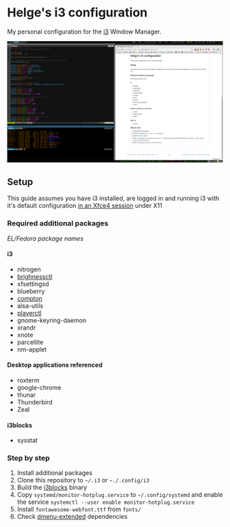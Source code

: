 # Helge's i3 configuration

My personal configuration for the [i3](https://i3wm.org/) Window Manager.

![Desktop](desktop.png)

## Setup

This guide assumes you have i3 installed, are logged in and running i3 with it's 
default configuration [in an Xfce4 session](https://feeblenerd.blogspot.com/2015/11/pretty-i3-with-xfce.html) under X11

### Required additional packages
*EL/Fedora package names*

#### i3
- nitrogen
- [brighnessctl](http://rpmfind.net/linux/fedora/linux/releases/28/Everything/x86_64/os/Packages/b/brightnessctl-0.3-2.fc28.x86_64.rpm)
- xfsettingsd
- blueberry
- [compton](https://copr.fedorainfracloud.org/coprs/mrbloups/compton/)
- alsa-utils
- [playerctl](https://github.com/acrisci/playerctl)
- gnome-keyring-daemon
- xrandr
- xnote
- parcellite
- nm-applet

#### Desktop applications referenced
- roxterm
- google-chrome
- thunar
- Thunderbird
- Zeal


#### i3blocks
- sysstat

### Step by step

1. Install additional packages
2. Clone this repository to `~/.i3` or `~./.config/i3`
3. Build the [i3blocks](https://github.com/vivien/i3blocks) binary
4. Copy `systemd/monitor-hotplug.service` to `~/.config/systemd` and enable the service
`systemctl --user enable monitor-hotplug.service`
5. Install `fontawesome-webfont.ttf` from `fonts/`
6. Check [dmenu-extended](https://github.com/MarkHedleyJones/dmenu-extended) dependencies

